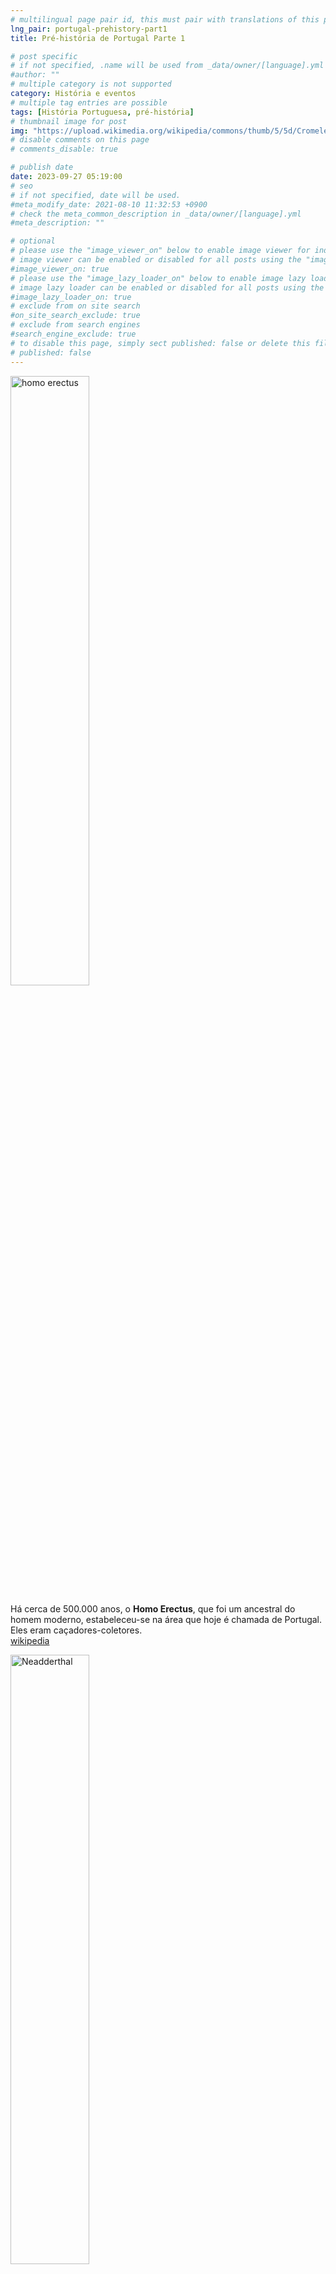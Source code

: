 ```yaml
---
# multilingual page pair id, this must pair with translations of this page. (This name must be unique)
lng_pair: portugal-prehistory-part1
title: Pré-história de Portugal Parte 1

# post specific
# if not specified, .name will be used from _data/owner/[language].yml
#author: ""
# multiple category is not supported
category: História e eventos
# multiple tag entries are possible
tags: [História Portuguesa, pré-história]
# thumbnail image for post
img: "https://upload.wikimedia.org/wikipedia/commons/thumb/5/5d/Cromeleque_dos_Almendres1340.JPG/1280px-Cromeleque_dos_Almendres1340.JPG"
# disable comments on this page
# comments_disable: true

# publish date
date: 2023-09-27 05:19:00
# seo
# if not specified, date will be used.
#meta_modify_date: 2021-08-10 11:32:53 +0900
# check the meta_common_description in _data/owner/[language].yml
#meta_description: ""

# optional
# please use the "image_viewer_on" below to enable image viewer for individual pages or posts (_posts/ or [language]/_posts folders).
# image viewer can be enabled or disabled for all posts using the "image_viewer_posts: true" setting in _data/conf/main.yml.
#image_viewer_on: true
# please use the "image_lazy_loader_on" below to enable image lazy loader for individual pages or posts (_posts/ or [language]/_posts folders).
# image lazy loader can be enabled or disabled for all posts using the "image_lazy_loader_posts: true" setting in _data/conf/main.yml.
#image_lazy_loader_on: true
# exclude from on site search
#on_site_search_exclude: true
# exclude from search engines
#search_engine_exclude: true
# to disable this page, simply sect published: false or delete this file
# published: false
---
```


<img src="https://upload.wikimedia.org/wikipedia/commons/thumb/c/c4/Homo_erectus_reconstruction%2C_Natural_History_Museum%2C_London.jpg/1280px-Homo_erectus_reconstruction%2C_Natural_History_Museum%2C_London.jpg" alt="homo erectus" style="width:50%;align=right">

Há cerca de 500.000 anos, o <strong>Homo Erectus</strong>, que foi um ancestral do homem moderno, estabeleceu-se na área que hoje é chamada de Portugal.
Eles eram caçadores-coletores.  
[wikipedia](https://pt.wikipedia.org/wiki/Homo_erectus)

<img src="https://upload.wikimedia.org/wikipedia/commons/thumb/0/07/Neanderthal_man_reconstruction%2C_Natural_History_Museum%2C_London.jpg/800px-Neanderthal_man_reconstruction%2C_Natural_History_Museum%2C_London.jpg" alt="Neadderthal" style="width:50%">

Os <strong>Neadertais</strong> apareceram nesta região há cerca de 100.000 anos.
[wikipedia](https://pt.wikipedia.org/wiki/Homem_de_Neandertal)

Os humanos modernos, [homo sapiens](https://pt.wikipedia.org/wiki/Humano), chegaram a Portugal há cerca de 35 000 anos, o que levou à extinção do Neaderthal.

Em 1998, num sítio perto de Leiria, no centro de Portugal, foi encontrado o corpo de uma criança, conhecida como "A Criança de Lapedo".

<div style="position:relative;padding-bottom:50.25%;padding-top:35px;height:0;margin-bottom:2em;overflow:hidden">
    <iframe style="position:absolute;top:0;left:0;width:100%;height:100%"  src="https://www.facebook.com/plugins/video.php?height=314&href=https%3A%2F%2Fwww.facebook.com%2FMuseuDeLeiria%2Fvideos%2F3822104337860833%2F&show_text=false&width=560&t=0" title="FaceBook"  allowfullscreen>
    </iframe>
</div>

A era glacial mais ressentida atingiu seu pico há cerca de 18 000 anos.

A estrutura morfológica desta criança de 24 mil anos sugere que ela era uma mistura de Neandertal e humano moderno.
Isto sugere que tanto os Neadertais quanto os humanos modernos coexistiram.

Um dos maiores sítios rochosos pré-históricos do mundo, com esculturas de

- animais, especialmente cavalos
- humano
- figuras abstratas
  datados de 10 000 a 20 000 anos, foram descobertos em 1992 ao longo do vale do rio Côa.

Ammendres Cromlec em Évora Portugal, um complexo metagalítico de 7 000 anos em Évora Portugal, data estas pedras sagradas 2 000 anos antes do famoso monumento neolítico conhecido como Stonehenge.

<div style="position:relative;padding-bottom:56.25%;padding-top:35px;height:0;margin-bottom:2em;overflow:hidden">
    <iframe style="position:absolute;top:0;left:0;width:100%;height:100%"  src="https://www.youtube.com/embed/m_ZVvx94Wrg?si=rDsbPN-eT4K3N88M" title="YouTube video player"  allowfullscreen>
    </iframe>
</div>

[História de Portugal](https://www.amazon.com/History-Portugal-Captivating-Portuguese-Countries/dp/1637165579)
